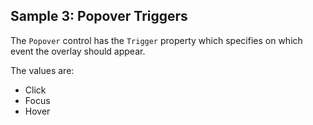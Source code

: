 ## Sample 3: Popover Triggers

The `Popover` control has the `Trigger` property which specifies on which event the overlay should appear.

The values are:

* Click
* Focus
* Hover
